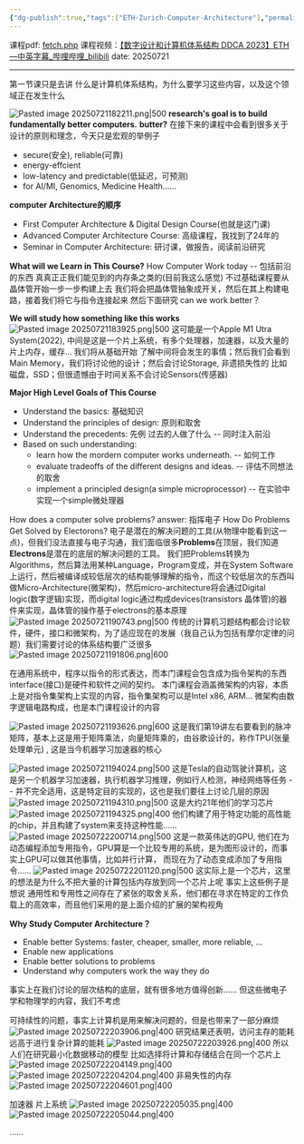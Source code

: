```yaml
---
{"dg-publish":true,"tags":["ETH-Zurich-Computer-Architecture"],"permalink":"/Computer Architecture/ETH Zurich 苏黎世联邦理工学院 Digital Design and Computer Architecture/lecture 01 Introduction and Basics/","dgPassFrontmatter":true,"noteIcon":"","created":"2025-08-15T09:39:18.182+08:00","updated":"2025-07-27T11:25:18.414+08:00"}
---
```


课程pdf: [fetch.php](https://safari.ethz.ch/digitaltechnik/spring2023/lib/exe/fetch.php?media=onur-ddca-2023-lecture1-intro-afterlecture.pdf)
课程视频：[【数字设计和计算机体系结构 DDCA 2023】ETH—中英字幕_哔哩哔哩_bilibili](https://www.bilibili.com/video/BV13nyeYYECw/?spm_id_from=333.1391.0.0&vd_source=3256c9484ee0afb7fb8a95fc60db92c6)
date: 20250721

---
第一节课只是去讲 什么是计算机体系结构，为什么要学习这些内容，以及这个领域正在发生什么

![Pasted image 20250721182211.png|500](/img/user/accessory/Pasted%20image%2020250721182211.png)
**research's goal is to build fundamentally better computers.**
**butter?** 在接下来的课程中会看到很多关于设计的原则和理念，今天只是宏观的举例子
- secure(安全), reliable(可靠)
- energy-effcient
- low-latency and predictable(低延迟，可预测)
- for AI/MI, Genomics, Medicine Health……

**computer Architecture的顺序**
- First Computer Architecture & Digital Design Course(也就是这门课)
- Advanced Computer Architecture Course: 高级课程，我找到了24年的
- Seminar in Computer Architecture: 研讨课，做报告，阅读前沿研究


**What will we Learn in This Course?**
How Computer Work today -- 包括前沿的东西 真真正正我们能见到的内存条之类的(目前我这么感觉) 不过基础课程要从晶体管开始一步一步构建上去
我们将会把晶体管抽象成开关，然后在其上构建电路，接着我们将它与指令连接起来
然后下面研究 can we work better？

**We will study how something like this works**
![Pasted image 20250721183925.png|500](/img/user/accessory/Pasted%20image%2020250721183925.png)
这可能是一个Apple M1 Utra System(2022), 中间是这是一个片上系统，有多个处理器，加速器，以及大量的片上内存，缓存... 我们将从基础开始 了解中间将会发生的事情；然后我们会看到Main Memory，我们将讨论他的设计；然后会讨论Storage, 非遗损失性的 比如磁盘，SSD；但很遗憾由于时间关系不会讨论Sensors(传感器)

**Major High Level Goals of This Course**
- Understand the basics: 基础知识
- Understand the principles of design: 原则和取舍
- Understand the precedents: 先例 过去的人做了什么 -- 同时注入前沿
- Based on such understanding:
	- learn how the mordern computer works underneath. -- 如何工作
	- evaluate tradeoffs of the different designs and ideas. -- 评估不同想法的取舍
	- implement a principled design(a simple microprocessor) -- 在实验中实现一个simple微处理器

How does a computer solve problems?
answer: 指挥电子
How Do Problems Get Solved by Electorons?
电子是潜在的解决问题的工具(从物理中能看到这一点)，但我们没法直接与电子沟通，我们面临很多**Problems**在顶层，我们知道**Electrons**是潜在的底层的解决问题的工具。
我们把Problems转换为Algorithms，然后算法用某种Language，Program变成，并在System Software上运行，然后被编译成较低层次的结构能够理解的指令，而这个较低层次的东西叫做Micro-Architecture(微架构)，然后micro-architecture将会通过Digital logic(数字逻辑)实现，而digital logic通过构成devices(transistors 晶体管)的器件来实现，晶体管的操作基于electrons的基本原理
![Pasted image 20250721190743.png|500](/img/user/accessory/Pasted%20image%2020250721190743.png)
传统的计算机习题结构都会讨论软件，硬件，接口和微架构，为了适应现在的发展（我自己认为包括有摩尔定律的问题）我们需要讨论的体系结构要广泛很多
![Pasted image 20250721191806.png|600](/img/user/accessory/Pasted%20image%2020250721191806.png)

在通用系统中，程序以指令的形式表达，而本门课程会包含成为指令架构的东西 interface(接口)是硬件和软件之间的契约。
本门课程会涵盖微架构的内容，本质上是对指令集架构上实现的内容，指令集架构可以是Intel x86, ARM...
微架构由数字逻辑电路构成，也是本门课程设计的内容


![Pasted image 20250721193626.png|600](/img/user/accessory/Pasted%20image%2020250721193626.png)
这是我们第19讲左右要看到的脉冲矩阵，基本上这是用于矩阵乘法，向量矩阵乘的，由谷歌设计的，称作TPU(张量处理单元) , 这是当今机器学习加速器的核心

![Pasted image 20250721194024.png|500](/img/user/accessory/Pasted%20image%2020250721194024.png)
这是Tesla的自动驾驶计算机，这是另一个机器学习加速器，执行机器学习推理，例如行人检测，神经网络等任务 -- 并不完全适用，这是特定目的实现的，这也是我们要往上讨论几层的原因
![Pasted image 20250721194310.png|500](/img/user/accessory/Pasted%20image%2020250721194310.png)
这是大约21年他们的学习芯片
![Pasted image 20250721194325.png|400](/img/user/accessory/Pasted%20image%2020250721194325.png)
他们构建了用于特定功能的高性能的chip，并且构建了system来支持这种性能……
![Pasted image 20250722200714.png|500](/img/user/accessory/Pasted%20image%2020250722200714.png)
这是一款英伟达的GPU, 他们在为动态编程添加专用指令，GPU算是一个比较专用的系统，是为图形设计的，而事实上GPU可以做其他事情，比如并行计算， 而现在为了动态变成添加了专用指令……
![Pasted image 20250722201120.png|500](/img/user/accessory/Pasted%20image%2020250722201120.png)
这实际上是一个芯片，这里的想法是为什么不把大量的计算包括内存放到同一个芯片上呢
事实上这些例子是想说 通用性和专用性之间存在了紧张的取舍关系，他们都在寻求在特定的工作负载上的高效率，而且他们采用的是上面介绍的扩展的架构视角

**Why Study Computer Architecture？**
- Enable better Systems: faster, cheaper, smaller, more reliable, ...
- Enable new applications
- Enable better solutions to problems
- Understand why computers work the way they do

事实上在我们讨论的层次结构的底层，就有很多地方值得创新…… 但这些微电子学和物理学的内容，我们不考虑

可持续性的问题，事实上计算机是用来解决问题的，但是也带来了一部分麻烦
![Pasted image 20250722203906.png|400](/img/user/accessory/Pasted%20image%2020250722203906.png)
研究结果还表明，访问主存的能耗远高于进行复杂计算的能耗
![Pasted image 20250722203926.png|400](/img/user/accessory/Pasted%20image%2020250722203926.png)
所以人们在研究最小化数据移动的模型
比如选择将计算和存储结合在同一个芯片上
![Pasted image 20250722204149.png|400](/img/user/accessory/Pasted%20image%2020250722204149.png)
![Pasted image 20250722204204.png|400](/img/user/accessory/Pasted%20image%2020250722204204.png)
非易失性的内存
![Pasted image 20250722204601.png|400](/img/user/accessory/Pasted%20image%2020250722204601.png)


加速器 片上系统
![Pasted image 20250722205035.png|400](/img/user/accessory/Pasted%20image%2020250722205035.png)
![Pasted image 20250722205044.png|400](/img/user/accessory/Pasted%20image%2020250722205044.png)


……
